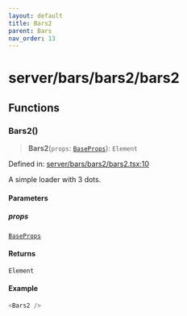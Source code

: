 ```yaml
---
layout: default
title: Bars2
parent: Bars
nav_order: 13
---
```


# server/bars/bars2/bars2

## Functions

### Bars2()

> **Bars2**(`props`: [`BaseProps`](../../common/base/base.md#baseprops)): `Element`

Defined in: [server/bars/bars2/bars2.tsx:10](https://github.com/react18-tools/turborepo-template/blob/1450f8ff9c183a9335704deb7b451cf576e1e6c4/lib/src/server/bars/bars2/bars2.tsx#L10)

A simple loader with 3 dots.

#### Parameters

##### props

[`BaseProps`](../../common/base/base.md#baseprops)

#### Returns

`Element`

#### Example

```ts
<Bars2 />
```
